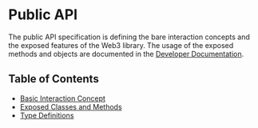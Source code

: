 # Public API

The public API specification is defining the bare interaction concepts and the exposed features of the Web3 library. 
The usage of the exposed methods and objects are documented in the [Developer Documentation]().

## Table of Contents

- [Basic Interaction Concept]()
- [Exposed Classes and Methods]()
- [Type Definitions]()
